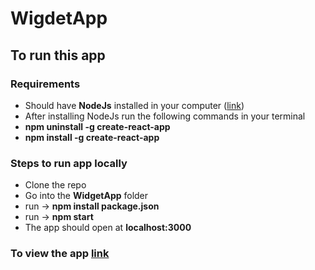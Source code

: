 # WigdetApp


## To run this app 

### Requirements

* Should have **NodeJs** installed in your computer ([link](https://nodejs.org/en/download/))
* After installing NodeJs run the following commands in your terminal 
* **npm uninstall -g create-react-app** 
* **npm install -g create-react-app** 

### Steps to run app locally
* Clone the repo  
* Go into the **WidgetApp** folder 
* run -> **npm install package.json**
* run -> **npm start** 
* The app should open at **localhost:3000**

### To view the app [link](https://lucid-bardeen-f30d82.netlify.app)
